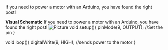 If you need to power a motor with an Arduino, you have found the right post!

**Visual Schematic**
If you need to power a motor with an Arduino, you have found the right post!
![Picture](https://s23.postimg.org/8mam0p3qj/Screen_Shot_2017-04-08_at_11.48.23_AM.png)
 void setup(){
  pinMode(9, OUTPUT); //Set the pin
 }

 void loop(){
  digitalWrite(9, HIGH); //sends power to the motor
 }
